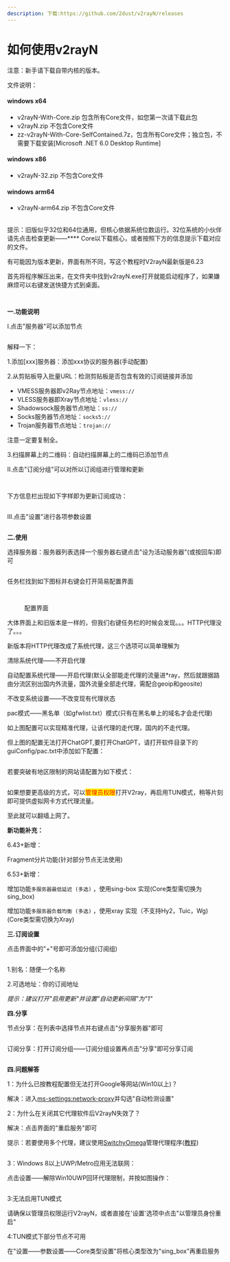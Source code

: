 ```yaml
---
description: 下载:https://github.com/2dust/v2rayN/releases
---
```


# 如何使用v2rayN

注意：新手请下载自带内核的版本。

文件说明：

#### windows x64

* v2rayN-With-Core.zip 包含所有Core文件，如您第一次请下载此包
* v2rayN.zip 不包含Core文件
* zz-v2rayN-With-Core-SelfContained.7z，包含所有Core文件；独立包，不需要下载安装\[Microsoft .NET 6.0 Desktop Runtime]

#### windows x86

* v2rayN-32.zip 不包含Core文件

#### windows arm64

* v2rayN-arm64.zip 不包含Core文件

\
提示：旧版似乎32位和64位通用，但核心依据系统位数运行。32位系统的小伙伴请先点击检查更新——\*\*\*\* Core以下载核心，或者按照下方的信息提示下载对应的文件。

有可能因为版本更新，界面有所不同，写这个教程时V2rayN最新版是6.23

首先将程序解压出来，在文件夹中找到v2rayN.exe打开就能启动程序了，如果嫌麻烦可以右键发送快捷方式到桌面。

<figure><img src="../.gitbook/assets/屏幕截图 2023-06-28 233225.png" alt=""><figcaption></figcaption></figure>

<figure><img src="../.gitbook/assets/屏幕截图 2023-06-28 232907.png" alt=""><figcaption></figcaption></figure>

**一.功能说明**

Ⅰ.点击"服务器"可以添加节点

<figure><img src="../.gitbook/assets/屏幕截图 2023-06-28 232616.png" alt=""><figcaption></figcaption></figure>

解释一下：

1.添加\[xxx]服务器：添加xxx协议的服务器(手动配置)

2.从剪贴板导入批量URL：检测剪贴板是否包含有效的订阅链接并添加

* VMESS服务器即v2Ray节点地址：`vmess://`
* VLESS服务器即Xray节点地址：`vless://`
* Shadowsock服务器节点地址：`ss://`
* Socks服务器节点地址：`socks5://`
* Trojan服务器节点地址：`trojan://`

注意一定要复制全。

3.扫描屏幕上的二维码：自动扫描屏幕上的二维码已添加节点

Ⅱ.点击"订阅分组"可以对所以订阅组进行管理和更新

<figure><img src="../.gitbook/assets/屏幕截图 2023-06-28 232654.png" alt=""><figcaption></figcaption></figure>

<figure><img src="../.gitbook/assets/屏幕截图 2023-06-28 234235 (1).png" alt=""><figcaption></figcaption></figure>

下方信息栏出现如下字样即为更新订阅成功：

<figure><img src="../.gitbook/assets/屏幕截图 2023-06-28 234600.png" alt=""><figcaption></figcaption></figure>

Ⅲ.点击"设置"进行各项参数设置

<figure><img src="../.gitbook/assets/屏幕截图 2023-06-28 232707.png" alt=""><figcaption></figcaption></figure>

**二.使用**

选择服务器：服务器列表选择一个服务器右键点击"设为活动服务器"(或按回车)即可

<figure><img src="../.gitbook/assets/屏幕截图 2023-06-28 232923.png" alt=""><figcaption></figcaption></figure>

任务栏找到如下图标并右键会打开简易配置界面

<figure><img src="../.gitbook/assets/屏幕截图 2023-06-28 233031.png" alt=""><figcaption></figcaption></figure>

<figure><img src="../.gitbook/assets/屏幕截图 2023-06-28 233004.png" alt=""><figcaption><p>配置界面</p></figcaption></figure>

大体界面上和旧版本是一样的，但我们右键任务栏的时候会发现。。。HTTP代理没了。。。

新版本将HTTP代理改成了系统代理，这三个选项可以简单理解为

清除系统代理——不开启代理

自动配置系统代理——开启代理(默认全部能走代理的流量进\*ray，然后就跟据路由分流区别出国内外流量，国外流量全部走代理，需配合geoip和geosite)

不改变系统设置——不改变现有代理状态

pac模式——黑名单（如gfwlist.txt）模式(只有在黑名单上的域名才会走代理)

如上图配置可以实现精准代理，让该代理的走代理，国内的不走代理。

但上图的配置无法打开ChatGPT,要打开ChatGPT，请打开软件目录下的guiConfig/pac.txt中添加如下配置：

<figure><img src="../.gitbook/assets/屏幕截图 2023-08-06 221626.jpg" alt=""><figcaption></figcaption></figure>

若要突破有地区限制的网站请配置为如下模式：

<figure><img src="../.gitbook/assets/屏幕截图 2023-06-28 233016.png" alt=""><figcaption></figcaption></figure>

如果想要更高级的方式，可以<mark style="color:red;">管理员权限</mark>打开V2ray，再启用TUN模式，稍等片刻即可提供虚拟网卡方式代理流量。

至此就可以翻墙上网了。

**新功能补充：**

6.43+新增：

Fragment分片功能(针对部分节点无法使用)

6.53+新增：

增加功能`多服务器最低延迟 (多选)` ，使用sing-box 实现(Core类型需切换为sing\_box)

增加功能`多服务器负载均衡 (多选)` ，使用xray 实现（不支持Hy2，Tuic，Wg)(Core类型需切换为Xray)

**三.订阅设置**

点击界面中的"+"号即可添加分组(订阅组)

<figure><img src="../.gitbook/assets/屏幕截图 2023-06-28 232733.png" alt=""><figcaption></figcaption></figure>

1.别名：随便一个名称

2.可选地址：你的订阅地址

_提示：建议打开"启用更新"并设置"自动更新间隔"为"1"_

**四.分享**

节点分享：在列表中选择节点并右键点击"分享服务器"即可

<figure><img src="../.gitbook/assets/屏幕截图 2023-06-28 232923 (1).png" alt=""><figcaption></figcaption></figure>

订阅分享：打开订阅分组——订阅分组设置再点击"分享"即可分享订阅

<figure><img src="../.gitbook/assets/屏幕截图 2023-06-28 234235.png" alt=""><figcaption></figcaption></figure>

**四.问题解答**

1：为什么已按教程配置但无法打开Google等网站(Win10以上)？

解决：进入[ms-settings:network-proxy](ms-settings:network-proxy)并勾选"自动检测设置"

2：为什么在关闭其它代理软件后V2rayN失效了？

解决：点击界面的"重启服务"即可

提示：若要使用多个代理，建议使用[SwitchyOmega](https://github.com/FelisCatus/SwitchyOmega/releases)管理代理程序([教程](https://switchyomega.org/))

<figure><img src="../.gitbook/assets/屏幕截图 2023-06-28 233042.png" alt=""><figcaption></figcaption></figure>

3：Windows 8以上UWP/Metro应用无法联网：

点击设置——解除Win10UWP回环代理限制，并按如图操作：

<figure><img src="../.gitbook/assets/屏幕截图 2023-09-12 233331.png" alt=""><figcaption></figcaption></figure>

3:无法启用TUN模式

请确保以管理员权限运行V2rayN，或者直接在'设置'选项中点击"以管理员身份重启"

4:TUN模式下部分节点不可用

在"设置——参数设置——Core类型设置"将核心类型改为"sing\_box"再重启服务
